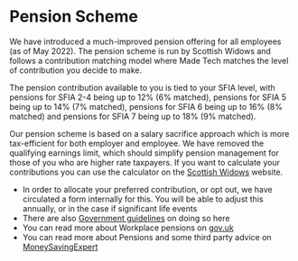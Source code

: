  # Pension Scheme

We have introduced a much-improved pension offering for all employees (as of May 2022). The pension scheme is run by Scottish Widows and follows a contribution matching model where Made Tech matches the level of contribution you decide to make. 

The pension contribution available to you is tied to your SFIA level, with pensions for SFIA 2-4 being up to 12% (6% matched), pensions for SFIA 5 being up to 14% (7% matched), pensions for SFIA 6 being up to 16% (8% matched) and pensions for SFIA 7 being up to 18% (9% matched). 

Our pension scheme is based on a salary sacrifice approach which is more tax-efficient for both employer and employee. We have removed the qualifying earnings limit, which should simplify pension management for those of you who are higher rate taxpayers. If you want to calculate your contributions you can use the calculator on the [Scottish Widows](https://www.scottishwidows.co.uk/retirement/calculators-tools/how-do-you-pay-to-your-pension/salary-sacrifice/) website.


- In order to allocate your preferred contribution, or opt out, we have circulated a form internally for this. You will be able to adjust this annually, or in the case if significant life events
- There are also [Government guidelines](https://www.gov.uk/workplace-pensions/if-you-want-to-leave-your-workplace-pension-scheme) on doing so here
- You can read more about Workplace pensions on [gov.uk](https://www.gov.uk/workplace-pensions/about-workplace-pensions)
- You can read more about Pensions and some third party advice on [MoneySavingExpert](http://www.moneysavingexpert.com/savings/discount-pensions)



